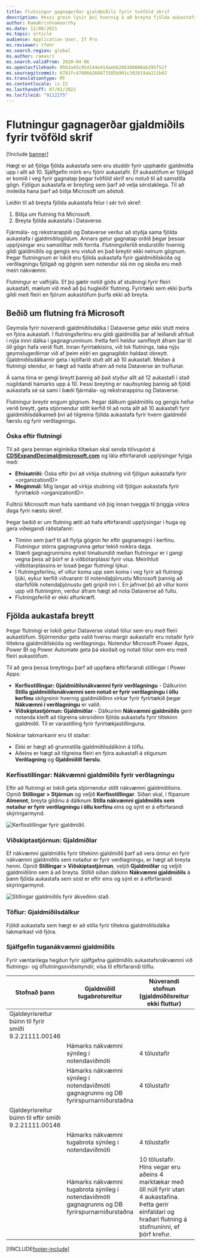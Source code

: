 ```yaml
---
title: Flutningur gagnagerðar gjaldmiðils fyrir tvöföld skrif
description: Þessi grein lýsir því hvernig á að breyta fjölda aukastafa sem tvískrift styður fyrir gjaldmiðil.
author: RamaKrishnamoorthy
ms.date: 12/08/2021
ms.topic: article
audience: Application User, IT Pro
ms.reviewer: tfehr
ms.search.region: global
ms.author: ramasri
ms.search.validFrom: 2020-04-06
ms.openlocfilehash: 85b3a45c054144e414aebb28b3d8080ab295f52f
ms.sourcegitcommit: 6781fc47606b266873385b901c302819ab211b82
ms.translationtype: MT
ms.contentlocale: is-IS
ms.lasthandoff: 07/02/2022
ms.locfileid: "9112275"
---
```

# <a name="currency-data-type-migration-for-dual-write"></a>Flutningur gagnagerðar gjaldmiðils fyrir tvöföld skrif

[!include [banner](../../includes/banner.md)]



Hægt er að fjölga fjölda aukastafa sem eru studdir fyrir upphæðir gjaldmiðla upp í allt að 10. Sjálfgefin mörk eru fjórir aukastafir. Ef aukastöfum er fjölgað er komið í veg fyrir gagnatap þegar tvöföld skrif eru notuð til að samstilla gögn. Fjölgun aukastafa er breyting sem þarf að velja sérstaklega. Til að innleiða hana þarf að biðja Microsoft um aðstoð.

Leiðin til að breyta fjölda aukastafa felur í sér tvö skref:

1. Biðja um flutning frá Microsoft.
2. Breyta fjölda aukastafa í Dataverse.

Fjármála- og rekstrarappið og Dataverse verður að styðja sama fjölda aukastafa í gjaldmiðilsgildum. Annars getur gagnatap orðið þegar þessar upplýsingar eru samstilltar milli forrita. Flutningsferlið endurstillir hvernig gildi gjaldmiðils og gengis eru vistuð en það breytir ekki neinum gögnum. Þegar flutningnum er lokið eru fjölda aukastafa fyrir gjaldmiðilskóða og verðlagningu fjölgað og gögnin sem notendur slá inn og skoða eru með meiri nákvæmni.

Flutningur er valfrjáls. Ef þú gætir notið góðs af stuðningi fyrir fleiri aukastafi, mælum við með að þú hugleiðir flutning. Fyrirtæki sem ekki þurfa gildi með fleiri en fjórum aukastöfum þurfa ekki að breyta.

## <a name="requesting-migration-from-microsoft"></a>Beðið um flutning frá Microsoft

Geymsla fyrir núverandi gjaldmiðilsdálka í Dataverse getur ekki stutt meira en fjóra aukastafi. Í flutningsferlinu eru gildi gjaldmiðla þar af leiðandi afrituð í nýja innri dálka í gagnagrunninum. Þetta ferli heldur samfleytt áfram þar til öll gögn hafa verið flutt. Innan fyrirtækisins, við lok flutnings, taka nýju geymslugerðirnar við af þeim eldri en gagnagildin haldast óbreytt. Gjaldmiðilsdálkarnir geta í kjölfarið stutt allt að 10 aukastafi. Meðan á flutningi stendur, er hægt að halda áfram að nota Dataverse án truflunar.

Á sama tíma er gengi breytt þannig að það styður allt að 12 aukastafi í stað núgildandi hámarks upp á 10. Þessi breyting er nauðsynleg þannig að fjöldi aukastafa sé sá sami í bæði fjármála- og rekstrarappinu og Dataverse.

Flutningur breytir engum gögnum. Þegar dálkum gjaldmiðils og gengis hefur verið breytt, geta stjórnendur stillt kerfið til að nota allt að 10 aukastafi fyrir gjaldmiðilsdálkameð því að tilgreina fjölda aukastafa fyrir hvern gjaldmiðil færslu og fyrir verðlagningu.

### <a name="request-a-migration"></a>Óska eftir flutningi

Til að gera þennan eiginleika tiltækan skal senda tölvupóst á **CDSExpandDecimal@microsoft.com** og láta eftirfarandi upplýsingar fylgja með:

+ **Efnisatriði:** Óska eftir því að virkja stuðning við fjölgun aukastafa fyrir \<organizationID\>
+ **Meginmál:** Mig langar að virkja stuðning við fjölgun aukastafa fyrir fyrirtækið \<organizationID\>.

Fulltrúi Microsoft mun hafa samband við þig innan tveggja til þriggja virkra daga fyrir næstu skref.

Þegar beðið er um flutning ætti að hafa eftirfarandi upplýsingar í huga og gera viðeigandi ráðstafanir:

+ Tíminn sem þarf til að flytja gögnin fer eftir gagnamagni í kerfinu. Flutningur stórra gagnagrunna getur tekið nokkra daga.
+ Stærð gagnagrunnsins eykst tímabundið meðan flutningur er í gangi vegna þess að þörf er á viðbótarplássi fyrir vísa. Meirihluti viðbótarplássins er losað þegar flutningi lýkur.
+ Í flutningsferlinu, ef villur koma upp sem koma í veg fyrir að flutningi ljúki, eykur kerfið viðvaranir til notendaþjónustu Microsoft þannig að starfsfólk notendaþjónustu geti gripið inn í. En jafnvel þó að villur komi upp við flutninginn, verður áfram hægt að nota Dataverse að fullu.
+ Flutningsferlið er ekki afturkræft.

## <a name="changing-the-number-of-decimal-places"></a>Fjölda aukastafa breytt

Þegar flutningi er lokið getur Dataverse vistað tölur sem eru með fleiri aukastöfum. Stjórnendur geta valið hversu margir aukastafir eru notaðir fyrir tiltekna gjaldmiðilskóða og verðlagningu. Notendur Microsoft Power Apps, Power BI og Power Automate geta þá skoðað og notað tölur sem eru með fleiri aukastöfum.

Til að gera þessa breytingu þarf að uppfæra eftirfarandi stillingar í Power Apps:

+ **Kerfisstillingar: Gjaldmiðilsnákvæmni fyrir verðlagningu** - Dálkurinn **Stilla gjaldmiðilsnákvæmni sem notuð er fyrir verðlagningu í öllu kerfinu** skilgreinir hvernig gjaldmiðillinn virkar fyrir fyrirtækið þegar **Nákvæmni í verðlagningu** er valið.
+ **Viðskiptastjórnun: Gjaldmiðlar** - Dálkurinn **Nákvæmni gjaldmiðils** gerir notanda kleift að tilgreina sérsniðinn fjölda aukastafa fyrir tiltekinn gjaldmiðil. Til er varastilling fyrir fyrirtækjastillinguna.

Nokkrar takmarkanir eru til staðar:

+ Ekki er hægt að grunnstilla gjaldmiðilsdálkinn á töflu.
+ Aðeins er hægt að tilgreina fleiri en fjóra aukastafi á stigunum **Verðlagning** og **Gjaldmiðill færslu**.

### <a name="system-settings-currency-precision-for-pricing"></a>Kerfisstillingar: Nákvæmni gjaldmiðils fyrir verðlagningu

Eftir að flutningi er lokið geta stjórnendur stillt nákvæmni gjaldmiðilsins. Opnið **Stillingar \> Stjórnun** og veljið **Kerfisstillingar**. Síðan skal, í flipanum **Almennt**, breyta gildinu á dálknum **Stilla nákvæmni gjaldmiðils sem notaður er fyrir verðlagningu í öllu kerfinu** eins og sýnt er á eftirfarandi skýringarmynd.

![Kerfisstillingar fyrir gjaldmiðil.](media/currency-system-settings.png)

### <a name="business-management-currencies"></a>Viðskiptastjórnun: Gjaldmiðlar

Ef nákvæmni gjaldmiðils fyrir tiltekinn gjaldmiðil þarf að vera önnur en fyrir nákvæmni gjaldmiðils sem notaður er fyrir verðlagningu, er hægt að breyta henni. Opnið **Stillingar \> Viðskiptastjórnun**, veljið **Gjaldmiðlar** og veljið gjaldmiðilinn sem á að breyta. Stillið síðan dálkinn **Nákvæmni gjaldmiðils** á þann fjölda aukastafa sem sóst er eftir eins og sýnt er á eftirfarandi skýringarmynd.

![Stillingar gjaldmiðils fyrir ákveðinn stað.](media/specific-currency.png)

### <a name="tables-currency-column"></a>Töflur: Gjaldmiðilsdálkur

Fjöldi aukastafa sem hægt er að stilla fyrir tiltekna gjaldmiðilsdálka takmarkast við fjóra.

### <a name="default-currency-decimal-precision"></a>Sjálfgefin tuganákvæmni gjaldmiðils
Fyrir væntanlega hegðun fyrir sjálfgefna gjaldmiðils aukastafsnákvæmni við flutnings- og óflutningssviðsmyndir, vísa til eftirfarandi töflu. 

| Stofnað þann  | Gjaldmiðill tugabrotsreitur    | Núverandi stofnun (gjaldmiðilsreitur ekki fluttur) | Núverandi stofnun (gjaldmiðilsreitur fluttur) | Ný stofnun búin til færslubygging 9.2.21062.00134 |
|---------------------------------------------------------|-------------------------------------------------------------------|-----------------------------------------------------------------------------------------------------------------------------------------------------------------------------|-------------------------------------------------|------------------------------------------------|
| Gjaldeyrisreitur búinn til fyrir smíði 9.2.21111.00146  |     |  |       |
|    | Hámarks nákvæmni sýnileg í notendaviðmóti   | 4 tölustafir    | 10 tölustafir    | Á ekki við    |
| | Hámarks nákvæmni sýnileg í notendaviðmóti gagnagrunns og DB fyrirspurnarniðurstaðna         | 4 tölustafir   | 10 tölustafir   | Á ekki við    |
| Gjaldeyrisreitur búinn til eftir smíði 9.2.21111.00146 |    |  |     |   |
|   | Hámarks nákvæmni tugabrota sýnileg í notendaviðmóti     | 4 tölustafir   | 10 tölustafir   | 10 tölustafir     |
|          | Hámarks nákvæmni tugabrota sýnileg í notendaviðmóti gagnagrunns og DB fyrirspurnarniðurstaðna | 10 tölustafir. Hins vegar eru aðeins 4 marktækar með öll núll fyrir utan 4 aukastafina. Þetta gerir einfaldari og hraðari flutning á stofnuninni, ef þörf krefur. | 10 tölustafir      | 10 tölustafir     |

[!INCLUDE[footer-include](../../../../includes/footer-banner.md)]

